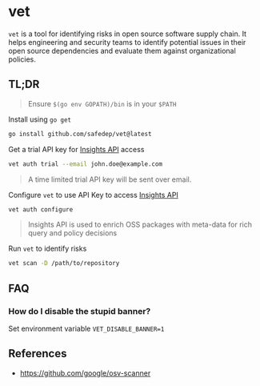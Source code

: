# vet 

`vet` is a tool for identifying risks in open source software supply chain. It
helps engineering and security teams to identify potential issues in their open
source dependencies and evaluate them against organizational policies.

## TL;DR

> Ensure `$(go env GOPATH)/bin` is in your `$PATH`

Install using `go get`

```bash
go install github.com/safedep/vet@latest
```

Get a trial API key for [Insights API](https://safedep.io/docs/concepts/raya-data-platform-overview) access

```bash
vet auth trial --email john.doe@example.com
```

> A time limited trial API key will be sent over email.

Configure `vet` to use API Key to access [Insights API](https://safedep.io/docs/concepts/raya-data-platform-overview)

```bash
vet auth configure
```

> Insights API is used to enrich OSS packages with meta-data for rich query and policy
> decisions

Run `vet` to identify risks

```bash
vet scan -D /path/to/repository
```

## FAQ

### How do I disable the stupid banner?

Set environment variable `VET_DISABLE_BANNER=1`

## References

* https://github.com/google/osv-scanner

